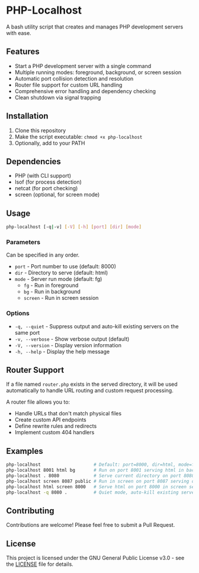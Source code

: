 # PHP-Localhost

A bash utility script that creates and manages PHP development servers with ease.

## Features

- Start a PHP development server with a single command
- Multiple running modes: foreground, background, or screen session
- Automatic port collision detection and resolution
- Router file support for custom URL handling
- Comprehensive error handling and dependency checking
- Clean shutdown via signal trapping

## Installation

1. Clone this repository
2. Make the script executable: `chmod +x php-localhost`
3. Optionally, add to your PATH

## Dependencies

- PHP (with CLI support)
- lsof (for process detection)
- netcat (for port checking)
- screen (optional, for screen mode)

## Usage

```bash
php-localhost [-q|-v] [-V] [-h] [port] [dir] [mode]
```

### Parameters

Can be specified in any order.

- `port` - Port number to use (default: 8000)
- `dir` - Directory to serve (default: html)
- `mode` - Server run mode (default: fg)
  - `fg` - Run in foreground
  - `bg` - Run in background
  - `screen` - Run in screen session

### Options

- `-q, --quiet` - Suppress output and auto-kill existing servers on the same port
- `-v, --verbose` - Show verbose output (default)
- `-V, --version` - Display version information
- `-h, --help` - Display the help message

## Router Support

If a file named `router.php` exists in the served directory, it will be used automatically to handle URL routing and custom request processing.

A router file allows you to:
- Handle URLs that don't match physical files
- Create custom API endpoints
- Define rewrite rules and redirects
- Implement custom 404 handlers

## Examples

```bash
php-localhost                    # Default: port=8000, dir=html, mode=fg
php-localhost 8001 html bg       # Run on port 8001 serving html in background
php-localhost . 8080             # Serve current directory on port 8080
php-localhost screen 8087 public # Run in screen on port 8087 serving dir public
php-localhost html screen 8000   # Serve html on port 8000 in screen session
php-localhost -q 8080 .          # Quiet mode, auto-kill existing servers on port 8080
```

## Contributing

Contributions are welcome! Please feel free to submit a Pull Request.

## License

This project is licensed under the GNU General Public License v3.0 - see the [LICENSE](LICENSE) file for details.

